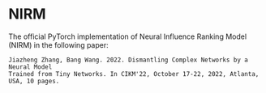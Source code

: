 # NIRM

The official PyTorch implementation of Neural Influence Ranking Model (NIRM) in the following paper:

```
Jiazheng Zhang, Bang Wang. 2022. Dismantling Complex Networks by a Neural Model 
Trained from Tiny Networks. In CIKM'22, October 17-22, 2022, Atlanta, USA, 10 pages.
```
